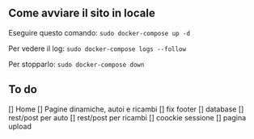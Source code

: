 ## Come avviare il sito in locale
Eseguire questo comando:
`sudo docker-compose up -d`

Per vedere il log:
`sudo docker-compose logs --follow`

Per stopparlo:
`sudo docker-compose down`

## To do
[] Home
[] Pagine dinamiche, autoi e ricambi
[] fix footer
[] database
[] rest/post per auto
[] rest/post per ricambi
[] coockie sessione
[] pagina upload